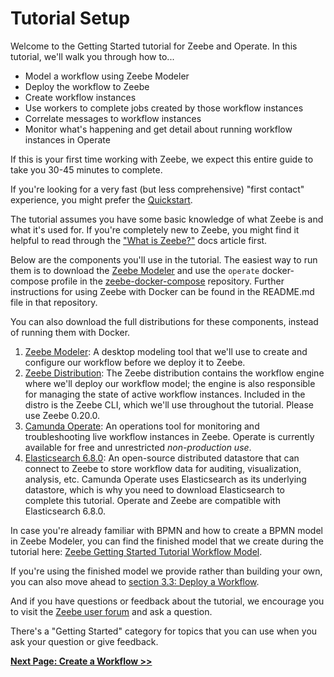 # Tutorial Setup

Welcome to the Getting Started tutorial for Zeebe and Operate. In this tutorial, we'll walk you through how to...

*   Model a workflow using Zeebe Modeler
*   Deploy the workflow to Zeebe
*   Create workflow instances
*   Use workers to complete jobs created by those workflow instances
*   Correlate messages to workflow instances
*   Monitor what's happening and get detail about running workflow instances in Operate

If this is your first time working with Zeebe, we expect this entire guide to take you 30-45 minutes to complete.

If you're looking for a very fast (but less comprehensive) "first contact" experience, you might prefer the [Quickstart](https://docs.zeebe.io/introduction/quickstart.html).

The tutorial assumes you have some basic knowledge of what Zeebe is and what it's used for. If you're completely new to Zeebe, you might find it helpful to read through the ["What is Zeebe?"](https://docs.zeebe.io/introduction/what-is-zeebe.html) docs article first.

Below are the components you'll use in the tutorial. The easiest way to run them is to download the [Zeebe Modeler](https://github.com/zeebe-io/zeebe-modeler/releases) and use the `operate` docker-compose profile in the [zeebe-docker-compose](https://github.com/zeebe-io/zeebe-docker-compose) repository. Further instructions for using Zeebe with Docker can be found in the README.md file in that repository.
 
You can also download the full distributions for these components, instead of running them with Docker.

1.   [Zeebe Modeler](https://github.com/zeebe-io/zeebe-modeler/releases): A desktop modeling tool that we'll use to create and configure our workflow before we deploy it to Zeebe.
1.   [Zeebe Distribution](https://github.com/zeebe-io/zeebe/releases/tag/0.20.0): The Zeebe distribution contains the workflow engine where we'll deploy our workflow model; the engine is also responsible for managing the state of active workflow instances. Included in the distro is the Zeebe CLI, which we'll use throughout the tutorial. Please use Zeebe 0.20.0.
1.   [Camunda Operate](https://github.com/zeebe-io/zeebe/releases/tag/0.20.0): An operations tool for monitoring and troubleshooting live workflow instances in Zeebe. Operate is currently available for free and unrestricted _non-production use_.
1.   [Elasticsearch 6.8.0](https://www.elastic.co/downloads/past-releases/elasticsearch-6-8-0): An open-source distributed datastore that can connect to Zeebe to store workflow data for auditing, visualization, analysis, etc. Camunda Operate uses Elasticsearch as its underlying datastore, which is why you need to download Elasticsearch to complete this tutorial. Operate and Zeebe are compatible with Elasticsearch 6.8.0.

In case you're already familiar with BPMN and how to create a BPMN model in Zeebe Modeler, you can find the finished model that we create during the tutorial here: [Zeebe Getting Started Tutorial Workflow Model](getting-started/img/order-process.bpmn). 

If you're using the finished model we provide rather than building your own, you can also move ahead to [section 3.3: Deploy a Workflow](/getting-started/deploy-a-workflow.html).

And if you have questions or feedback about the tutorial, we encourage you to visit the [Zeebe user forum](https://forum.zeebe.io) and ask a question.

There's a "Getting Started" category for topics that you can use when you ask your question or give feedback.

[**Next Page: Create a Workflow >>**](getting-started/create-a-workflow.html)

